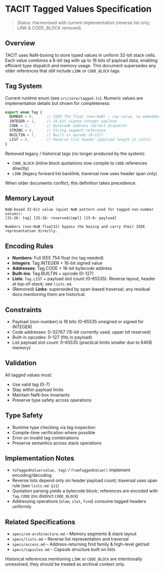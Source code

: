 # TACIT Tagged Values Specification

> Status: Harmonised with current implementation (reverse list only; LINK & CODE_BLOCK removed).

## Overview

TACIT uses NaN-boxing to store typed values in uniform 32-bit stack cells. Each value combines a 6-bit tag with up to 16 bits of payload data, enabling efficient type dispatch and memory usage. This document supersedes any older references that still include `LINK` or `CODE_BLOCK` tags.

## Tag System

Current runtime enum (see `src/core/tagged.ts`). Numeric values are implementation details but shown for completeness:

```typescript
export enum Tag {
  NUMBER = 0,      // IEEE 754 float (non-NaN) – raw value, no embedded tag bits
  INTEGER = 1,     // 16-bit signed integer payload
  CODE = 2,        // Bytecode address (direct dispatch)
  STRING = 4,      // String segment reference
  BUILTIN = 7,     // Built-in opcode (0–127)
  LIST = 8,        // Reverse list header (payload length in slots)
}
```

Removed legacy / historical tags (no longer produced by the system):

- `CODE_BLOCK` (inline block quotations now compile to `CODE` references directly)
- `LINK` (legacy forward list backlink; traversal now uses header span only)

When older documents conflict, this definition takes precedence.

## Memory Layout

```
NaN-boxed 32-bit value (quiet NaN pattern used for tagged non-number values):
[31-26: tag] [25-16: reserved/impl] [15-0: payload]

Numbers (non-NaN float32) bypass the boxing and carry their IEEE representation directly.
```

## Encoding Rules

- **Numbers**: Full IEEE 754 float (no tag needed)
- **Integers**: Tag.INTEGER + 16-bit signed value
- **Addresses**: Tag.CODE + 16-bit bytecode address  
- **Built-ins**: Tag.BUILTIN + opcode (0-127)
- **Lists**: `Tag.LIST` + payload slot count (0–65535). Reverse layout, header at top-of-stack; see `lists.md`.
- (Removed) **Links**: superseded by span-based traversal; any residual docs mentioning them are historical.

## Constraints

- Payload (non-number) is 16 bits (0–65535 unsigned or signed for INTEGER)
- Code addresses: 0–32767 (15-bit currently used; upper bit reserved)
- Built-in opcodes: 0–127 (fits in payload)
- List payload slot count: 0–65535 (practical limits smaller due to 64KB memory)

## Validation

All tagged values must:
- Use valid tag (0-7)
- Stay within payload limits
- Maintain NaN-box invariants
- Preserve type safety across operations

## Type Safety

- Runtime type checking via tag inspection
- Compile-time verification where possible
- Error on invalid tag combinations
- Preserve semantics across stack operations

## Implementation Notes

- `toTaggedValue(value, tag)` / `fromTaggedValue()` implement encoding/decoding
- Reverse lists depend only on header payload count; traversal uses span rule (see `lists.md §11`)
- Quotation parsing yields a bytecode block; references are encoded with `Tag.CODE` (no distinct `CODE_BLOCK`)
- Addressing operations (`elem`, `slot`, `find`) consume tagged headers uniformly

## Related Specifications

- `specs/vm-architecture.md` – Memory segments & stack layout
- `specs/lists.md` – Reverse list representation and traversal
- `specs/access.md` – Address-returning find family & high-level get/set
- `specs/capsules.md` – Capsule structure built on lists

Historical references mentioning `LINK` or `CODE_BLOCK` are intentionally unresolved; they should be treated as archival context only.
